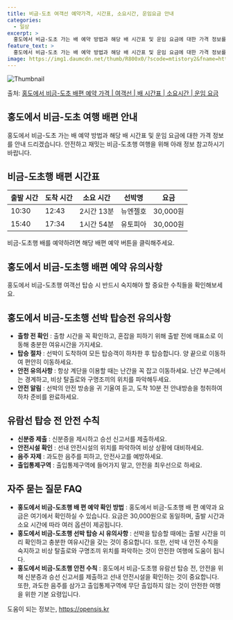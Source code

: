 ```yaml
---
title: 비금-도초 여객선 예약가격, 시간표, 소요시간, 운임요금 안내
categories:
  - 일상
excerpt: >
  홍도에서 비금-도초 가는 배 예약 방법과 해당 배 시간표 및 운임 요금에 대한 가격 정보를 안내 드리겠습니다. 안전하고 재밋는 비금-도초행 여행을 위해 아래 정보 참고하시기 바랍니다. 비금-도초행 배편 예약하기 👈 클릭홍도에서 비금-도초행 배 시간표출발 시간도착 시간소요 시간선박명요금10:3012:432시간 13분뉴엔젤호30,000원15:4017:341시간 54분유토피아30,000원비금-도초행 배편 예약하기 👈 클릭홍도에서 비금-도초행 여객선 탑승 시 이용수칙여객선을 이용할 때 반드시 숙지해야 할 중요한 수칙들을 확인해보세요. 1. 출항 전 확인 출항 시간을 꼭 확인하고, 혼잡을 피하기 위해 출항 전에 매표소로 이동해 충분한 여유시간을 가지세요. 2. 탑승 절차 선박이 도착하여 모든 탑승객이 하차한 후 ..
feature_text: >
  홍도에서 비금-도초 가는 배 예약 방법과 해당 배 시간표 및 운임 요금에 대한 가격 정보를 안내 드리겠습니다. 안전하고 재밋는 비금-도초행 여행을 위해 아래 정보 참고하시기 바랍니다. 비금-도초행 배편 예약하기 👈 클릭홍도에서 비금-도초행 배 시간표출발 시간도착 시간소요 시간선박명요금10:3012:432시간 13분뉴엔젤호30,000원15:4017:341시간 54분유토피아30,000원비금-도초행 배편 예약하기 👈 클릭홍도에서 비금-도초행 여객선 탑승 시 이용수칙여객선을 이용할 때 반드시 숙지해야 할 중요한 수칙들을 확인해보세요. 1. 출항 전 확인 출항 시간을 꼭 확인하고, 혼잡을 피하기 위해 출항 전에 매표소로 이동해 충분한 여유시간을 가지세요. 2. 탑승 절차 선박이 도착하여 모든 탑승객이 하차한 후 ..
image: https://img1.daumcdn.net/thumb/R800x0/?scode=mtistory2&fname=https%3A%2F%2Fblog.kakaocdn.net%2Fdn%2FHrWOQ%2FbtsHDNp7i7A%2FxLTjcsy6QoXWYYjetZDqqk%2Fimg.webp
---
```


![Thumbnail](https://img1.daumcdn.net/thumb/R800x0/?scode=mtistory2&fname=https%3A%2F%2Fblog.kakaocdn.net%2Fdn%2FHrWOQ%2FbtsHDNp7i7A%2FxLTjcsy6QoXWYYjetZDqqk%2Fimg.webp)

<p>출처: <a href="https://opensis.kr/entry/%ED%99%8D%EB%8F%84%EC%97%90%EC%84%9C-%EB%B9%84%EA%B8%88-%EB%8F%84%EC%B4%88-%EB%B0%B0%ED%8E%B8-%EC%98%88%EC%95%BD-%EA%B0%80%EA%B2%A9-%EC%97%AC%EA%B0%9D%EC%84%A0-%EB%B0%B0-%EC%8B%9C%EA%B0%84%ED%91%9C-%EC%86%8C%EC%9A%94%EC%8B%9C%EA%B0%84-%EC%9A%B4%EC%9E%84-%EC%9A%94%EA%B8%88" rel="dofollow">홍도에서 비금-도초 배편 예약 가격 | 여객선 | 배 시간표 | 소요시간 | 운임 요금</a> </p>

## 홍도에서 비금-도초 여행 배편 안내

홍도에서 비금-도초 가는 배 예약 방법과 해당 배 시간표 및 운임 요금에 대한 가격 정보를 안내 드리겠습니다. 안전하고 재밋는 비금-도초행
여행을 위해 아래 정보 참고하시기 바랍니다.

## **비금-도초행 배편 시간표**

출발 시간 | 도착 시간 | 소요 시간 | 선박명 | 요금  
---|---|---|---|---  
10:30 | 12:43 | 2시간 13분 | 뉴엔젤호 | 30,000원  
15:40 | 17:34 | 1시간 54분 | 유토피아 | 30,000원  
  
비금-도초행 배를 예약하려면 해당 배편 예약 버튼을 클릭해주세요.

## **홍도에서 비금-도초행 배편 예약 유의사항**

홍도에서 비금-도초행 여객선 탑승 시 반드시 숙지해야 할 중요한 수칙들을 확인해보세요.

## **홍도에서 비금-도초행 선박 탑승전 유의사항**

  * **출항 전 확인** : 출항 시간을 꼭 확인하고, 혼잡을 피하기 위해 출밭 전에 매표소로 이동해 충분한 여유시간을 가지세요.
  * **탑승 절차** : 선박이 도착하여 모든 탑승객이 하차한 후 탑승합니다. 양 끝으로 이동하여 편안히 이동하세요.
  * **안전 유의사항** : 항상 계단을 이용할 때는 난간을 꼭 잡고 이동하세요. 난간 부근에서는 경계하고, 비상 탈출로와 구명조끼의 위치를 파악해두세요.
  * **안전 알림** : 선박의 안전 방송을 귀 기울여 듣고, 도착 10분 전 안내방송을 청취하여 하차 준비를 완료하세요.

## **유람선 탑승 전 안전 수칙**

  * **신분증 제출** : 신분증을 제시하고 승선 신고서를 제출하세요.
  * **안전시설 확인** : 선내 안전시설의 위치를 파악하여 비상 상황에 대비하세요.
  * **음주 자제** : 과도한 음주를 피하고, 안전사고를 예방하세요.
  * **출입통제구역** : 출입통제구역에 들어가지 말고, 안전을 최우선으로 하세요.

## **자주 묻는 질문 FAQ**

  * **홍도에서 비금-도초행 배 편 예약 확인 방법** : 홍도에서 비금-도초행 배 편 예약과 요금은 여기에서 확인하실 수 있습니다. 요금은 30,000원으로 동일하며, 출발 시간과 소요 시간에 따라 여러 옵션이 제공됩니다.
  * **홍도에서 비금-도초행 선박 탑승 시 유의사항** : 선박을 탑승할 때에는 출발 시간을 미리 확인하고 충분한 여유시간을 갖는 것이 중요합니다. 또한, 선박 내 안전 수칙을 숙지하고 비상 탈출로와 구명조끼 위치를 파악하는 것이 안전한 여행에 도움이 됩니다.
  * **홍도에서 비금-도초행 안전 수칙** : 홍도에서 비금-도초행 유람선 탑승 전, 안전을 위해 신분증과 승선 신고서를 제출하고 선내 안전시설을 확인하는 것이 중요합니다. 또한, 과도한 음주를 삼가고 출입통제구역에 무단 출입하지 않는 것이 안전한 여행을 위한 기본 요령입니다.



 

도움이 되는 정보는, <a href="https://opensis.kr" rel="dofollow">https://opensis.kr</a>


